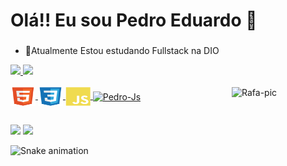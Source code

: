 # Olá!! Eu sou Pedro Eduardo 👋 
###
- 🌱Atualmente Estou estudando Fullstack na DIO
<div align = "centro" >
  <a href="https://github.com/rafaballerini">
  <img height="180em" src="https://github-readme-stats.vercel.app/api?username=PedroEduard&show_icons=true&theme=dracula&include_all_commits=true&count_private=true"/>
  <img height="180em" src="https://github-readme-stats.vercel.app/api/top-langs/?username=PedroEduard&layout=compact&langs_count=7&theme=dracula"/>
</div>
<div style="display: inline_block"><br>
  <img align="center" alt="Rafa-HTML" height="30" width="40" src="https://raw.githubusercontent.com/devicons/devicon/master/icons/html5/html5-original.svg">
  <img align="center" alt="Rafa-CSS" height="30" width="40" src="https://raw.githubusercontent.com/devicons/devicon/master/icons/css3/css3-original.svg">
  <img align="center" alt="Rafa-Js" height="30" width="40" src="https://raw.githubusercontent.com/devicons/devicon/master/icons/javascript/javascript-plain.svg">
<img align="center" alt="Pedro-Js" height="30" width="40" src="https://cdn.jsdelivr.net/gh/devicons/devicon/icons/java/java-original.svg" />

  <img align="right" alt="Rafa-pic" height="250" width="150"  src="https://user-images.githubusercontent.com/77693375/153690632-bd4e8a95-075b-46dc-b914-bf0f477fd9cb.png">
  
</div>
  
  ##
 
<div> 
  
  <a href = "mailto:contatorapedro2003edu@gmail.com"><img src="https://img.shields.io/badge/-Gmail-%23333?style=for-the-badge&logo=gmail&logoColor=white" target="_blank"></a>
  <a href="https://www.linkedin.com/in/pedro-eduardo-3309021b2/" target="_blank"><img src="https://img.shields.io/badge/-LinkedIn-%230077B5?style=for-the-badge&logo=linkedin&logoColor=white" target="_blank"></a> 
 
  ![Snake animation](https://github.com/PedroEduard/PedroEduard/blob/output/github-contribution-grid-snake.svg)
 
</div>
